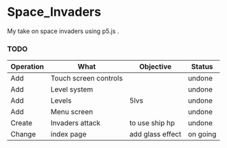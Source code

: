 # Space_Invaders
My take on space invaders using p5.js .

### TODO
| Operation | What                    | Objective           | Status   |
|-----------|-------------------------|---------------------|----------|
| Add       | Touch screen controls   |                     | undone   |
| Add       | Level system            |                     | undone   |
| Add       | Levels                  | 5lvs                | undone   |
| Add       | Menu screen             |                     | undone   |
| Create    | Invaders attack         | to use ship hp      | undone   |
| Change    | index page              |add glass effect     | on going |
